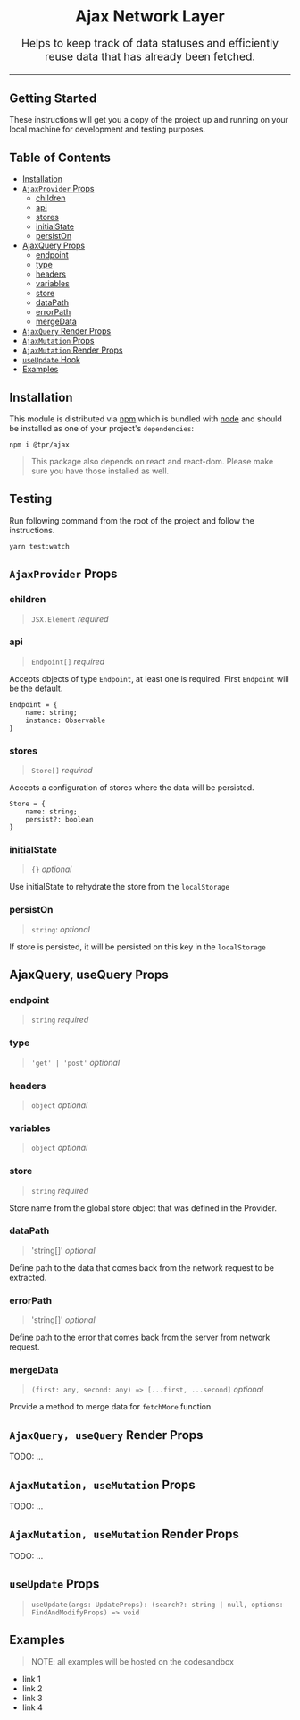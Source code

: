 <h1 align="center">
  Ajax Network Layer
</h1>
<p align="center" style="font-size: 1.2rem;">Helps to keep track of data statuses and efficiently reuse data that has already been fetched.</p>
<hr />

## Getting Started

These instructions will get you a copy of the project up and running on your local machine for development and testing purposes.

## Table of Contents

<!-- START doctoc generated TOC please keep comment here to allow auto update -->
<!-- DON'T EDIT THIS SECTION, INSTEAD RE-RUN doctoc TO UPDATE -->

- [Installation](#installation)
- [`AjaxProvider` Props](#ajaxprovider-props)
  - [children](#children)
  - [api](#api)
  - [stores](#stores)
  - [initialState](#initialstate)
  - [persistOn](#persiston)
- [AjaxQuery Props](#ajaxquery-props)
  - [endpoint](#endpoint)
  - [type](#type)
  - [headers](#headers)
  - [variables](#variables)
  - [store](#store)
  - [dataPath](#datapath)
  - [errorPath](#errorpath)
  - [mergeData](#mergedata)
- [`AjaxQuery` Render Props](#ajaxquery-render-props)
- [`AjaxMutation` Props](#ajaxmutation-props)
- [`AjaxMutation` Render Props](#ajaxmutation-render-props)
- [`useUpdate` Hook](#useupdate-hook)
- [Examples](#examples)

<!-- END doctoc generated TOC please keep comment here to allow auto update -->

## Installation

This module is distributed via [npm](https://www.npmjs.com) which is bundled with [node](https://nodejs.org) and
should be installed as one of your project's `dependencies`:

```
npm i @tpr/ajax
```

> This package also depends on react and react-dom. Please make sure you have those installed as well.

## Testing

Run following command from the root of the project and follow the instructions.

```
yarn test:watch
```

## `AjaxProvider` Props

### children

> `JSX.Element` _required_

### api

> `Endpoint[]` _required_

Accepts objects of type `Endpoint`, at least one is required. First `Endpoint` will be the default.

```
Endpoint = {
	name: string;
	instance: Observable
}
```

### stores

> `Store[]` _required_

Accepts a configuration of stores where the data will be persisted.

```
Store = {
	name: string;
	persist?: boolean
}
```

### initialState

> `{}` _optional_

Use initialState to rehydrate the store from the `localStorage`

### persistOn

> `string`: _optional_

If store is persisted, it will be persisted on this key in the `localStorage`

## AjaxQuery, useQuery Props

### endpoint

> `string` _required_

### type

> `'get' | 'post'` _optional_

### headers

> `object` _optional_

### variables

> `object` _optional_

### store

> `string` _required_

Store name from the global store object that was defined in the Provider.

### dataPath

> 'string[]' _optional_

Define path to the data that comes back from the network request to be extracted.

### errorPath

> 'string[]' _optional_

Define path to the error that comes back from the server from network request.

### mergeData

> `(first: any, second: any) => [...first, ...second]` _optional_

Provide a method to merge data for `fetchMore` function

## `AjaxQuery, useQuery` Render Props

TODO: ...

## `AjaxMutation, useMutation` Props

TODO: ...

## `AjaxMutation, useMutation` Render Props

TODO: ...

## `useUpdate` Props

> `useUpdate(args: UpdateProps): (search?: string | null, options: FindAndModifyProps) => void`

## Examples

> NOTE: all examples will be hosted on the codesandbox

- link 1
- link 2
- link 3
- link 4
